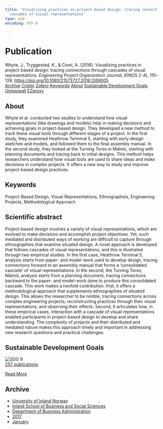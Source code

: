 ```yaml
---
title: 'Visualizing practices in project-based design: tracing connections through
  cascades of visual representations'
type: pub
encoding: UTF-8

---
```

<h1>Publication</h1>
<article id="csl-bib-container-42KGVZFQ" class="csl-bib-container">
  <div class="csl-bib-body"> <div class="csl-entry">Whyte, J., Tryggestad, K., &#38; Comi, A. (2016). Visualizing practices in project-based design: tracing connections through cascades of visual representations. <i>Engineering Project Organization Journal</i>, <i>6</i>(NOS 2-4), 115–128. <a href="https://doi.org/10.1080/21573727.2016.1269005">https://doi.org/10.1080/21573727.2016.1269005</a></div> </div>
  <div class="csl-bib-buttons">
    <a href="#taxonomy-article-42KGVZFQ" alt="archive" class="csl-bib-button">Archive</a>
    <a href="https://app.cristin.no/results/show.jsf?id=1442767" alt="Cristin" class="csl-bib-button">Cristin</a>
    <a href="http://zotero.org/groups/5881554/items/42KGVZFQ" alt="Zotero" class="csl-bib-button">Zotero</a>
    <a href="#keywords-article-42KGVZFQ" alt="keywords" class="csl-bib-button">Keywords</a>
    <a href="#about-article-42KGVZFQ" alt="about_pub" class="csl-bib-button">About</a>
    <a href="#sdg-article-42KGVZFQ" alt="sdg" class="csl-bib-button">Sustainable Development Goals</a>
    <a href="https://www.tandfonline.com/doi/pdf/10.1080/21573727.2016.1269005?needAccess=true" alt="Unpaywall" class="csl-bib-button">Unpaywall</a>
    <a href="https://www.tandfonline.com/doi/pdf/10.1080/21573727.2016.1269005?needAccess=true" alt="EZproxy" class="csl-bib-button">EZproxy</a>
  </div>
  <div id="csl-bib-meta-container-42KGVZFQ"></div>
</article>
<div id="csl-bib-meta-42KGVZFQ" class="csl-bib-meta">
  <article id="about-article-42KGVZFQ" class="about_pub-article">
    <h1>About</h1>
    Whyte et al. conducted two studies to understand how visual representations (like drawings and models) help in making decisions and achieving goals in project-based design. They developed a new method to track these visual tools through different stages of a project. In the first study, they examined Heathrow Terminal 5, starting with early design sketches and models, and followed them to the final assembly manual. In the second study, they looked at the Turning Torso in Malmö, starting with planning documents and tracing back to initial designs. This method helps researchers understand how visual tools are used to share ideas and make decisions in complex projects. It offers a new way to study and improve project-based design practices.
  </article>
  <article id="keywords-article-42KGVZFQ" class="keywords-article">
    <h1>Keywords</h1>
    Project-Based Design, Visual Representations, Ethnographies, Engineering Projects, Methodological Approach
  </article>
  <article id="abstract-article-42KGVZFQ" class="abstract-article">
    <h1>Scientific abstract</h1>
    Project-based design involves a variety of visual representations, which are evolved to make decisions and accomplish project objectives. Yet, such mediated and distributed ways of working are difficult to capture through ethnographies that examine situated design. A novel approach is developed that follows cascades of visual representations, and this is illustrated through two empirical studies. In the first case, Heathrow Terminal 5, analysis starts from paper- and model-work used to develop design, tracing connections forward to an assembly manual that forms a ‘consolidated cascade’ of visual representations. In the second, the Turning Torso, Malmö, analysis starts from a planning document, tracing connections backward to the paper- and model-work done to produce this consolidated cascade. This work makes a twofold contribution: first, it offers a methodological approach that supplements ethnographies of situated design. This allows the researcher to be nimble, tracing connections across complex engineering projects; reconstructing practices through their visual representations; and observing their effects. Second, it articulates how, in these empirical cases, interaction with a cascade of visual representations enabled participants in project-based design to develop and share understanding. The complexity of projects and their distributed and mediated nature makes this approach timely and important in addressing new research questions and practical challenges.
  </article>
  <article id="sdg-article-42KGVZFQ" class="sdg-article">
    <h1>Sustainable Development Goals</h1>
    <div class="sdg-container"><div id="sdg9" class="sdg">
        <img src="{{< params subfolder >}}images/sdg/sdg09_en.png" class="image" alt="SDG 9">
        <div class="sdg-overlay">
          <a href="{{< params subfolder >}}en/archive/?sdg=9#archive" class="sdg-publication-count"><span>257</span> publications</a>
          <p><a href="https://sdgs.un.org/goals/goal9" class="sdg-read-more">Read More</a></p>
        </div>
      </div></div>
  </article>
  <article id="taxonomy-article-42KGVZFQ" class="taxonomy-article">
    <h1>Archive</h1>
    <ul>
      <li><a href="{{< params subfolder >}}en/archive/?key=3DCRN523">University of Inland Norway</a></li>
      <li><a href="{{< params subfolder >}}en/archive/?key=DU8Q9LN9">Inland School of Business and Social Sciences</a></li>
      <li><a href="{{< params subfolder >}}en/archive/?key=3IQA89I8">Department of Business Administration</a></li>
      <li><a href="{{< params subfolder >}}en/archive/?key=XK3XPH22">2017</a></li>
      <li><a href="{{< params subfolder >}}en/archive/?key=JBSKVDH6">January</a></li>
    </ul>
  </article>
</div>
